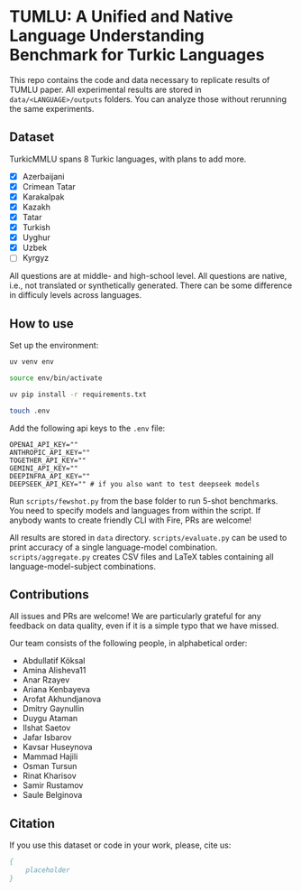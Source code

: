 # TUMLU: A Unified and Native Language Understanding Benchmark for Turkic Languages

This repo contains the code and data necessary to replicate results of TUMLU paper. All experimental results are stored in `data/<LANGUAGE>/outputs` folders. You can analyze those without rerunning the same experiments.

## Dataset
TurkicMMLU spans 8 Turkic languages, with plans to add more.
- [x] Azerbaijani
- [x] Crimean Tatar
- [x] Karakalpak
- [x] Kazakh
- [x] Tatar
- [x] Turkish
- [x] Uyghur
- [x] Uzbek
- [ ] Kyrgyz

All questions are at middle- and high-school level. All questions are native, i.e., not translated or synthetically generated. There can be some difference in difficuly levels across languages.
## How to use
Set up the environment:
```sh
uv venv env

source env/bin/activate

uv pip install -r requirements.txt

touch .env
```

Add the following api keys to the `.env` file:
```
OPENAI_API_KEY=""
ANTHROPIC_API_KEY=""
TOGETHER_API_KEY=""
GEMINI_API_KEY=""
DEEPINFRA_API_KEY=""
DEEPSEEK_API_KEY="" # if you also want to test deepseek models
```

Run `scripts/fewshot.py` from the base folder to run 5-shot benchmarks. You need to specify models and languages from within the script. If anybody wants to create friendly CLI with Fire, PRs are welcome!

All results are stored in `data` directory. `scripts/evaluate.py` can be used to print accuracy of a single language-model combination. `scripts/aggregate.py` creates CSV files and LaTeX tables containing all language-model-subject combinations.

## Contributions
All issues and PRs are welcome! We are particularly grateful for any feedback on data quality, even if it is a simple typo that we have missed.
  
Our team consists of the following people, in alphabetical order:

- Abdullatif Köksal
- Amina Alisheva11
- Anar Rzayev
- Ariana Kenbayeva
- Arofat Akhundjanova
- Dmitry Gaynullin
- Duygu Ataman
- Ilshat Saetov
- Jafar Isbarov
- Kavsar Huseynova
- Mammad Hajili
- Osman Tursun
- Rinat Kharisov
- Samir Rustamov
- Saule Belginova

## Citation
If you use this dataset or code in your work, please, cite us:
```bib
{
    placeholder
}
```
